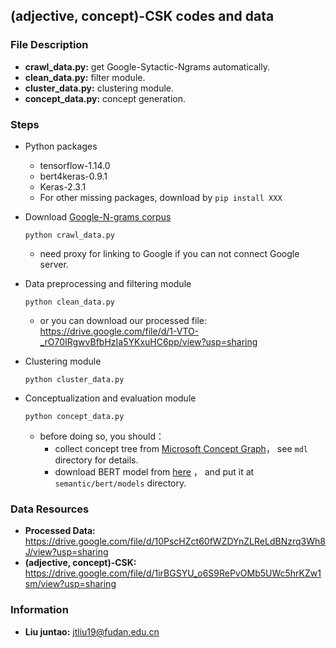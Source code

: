 ## (adjective, concept)-CSK codes and data

### File Description

- **crawl_data.py:** get Google-Sytactic-Ngrams automatically.
- **clean_data.py:** filter module.
- **cluster_data.py:** clustering module.
- **concept_data.py:** concept generation.

### Steps

- Python packages
  - tensorflow-1.14.0
  - bert4keras-0.9.1
  - Keras-2.3.1
  - For other missing packages, download by `pip install XXX`

- Download [Google-N-grams corpus](http://commondatastorage.googleapis.com/books/syntactic-ngrams/index.html)

  ```shell
  python crawl_data.py
  ```

  - need proxy for linking to Google if you can not connect Google server.

- Data preprocessing and filtering module

  ```shell
  python clean_data.py
  ```

  - or you can download our processed file: https://drive.google.com/file/d/1-VTO-_rO70IRgwvBfbHzIa5YKxuHC6pp/view?usp=sharing
  
- Clustering module

  ```shell
  python cluster_data.py
  ```

- Conceptualization and  evaluation module

  ```shell
  python concept_data.py
  ```

  - before doing so, you should：
    - collect concept tree from [Microsoft Concept Graph](https://concept.research.microsoft.com/Home/Introduction)， see `mdl` directory for details.
    - download BERT model from [here](https://github.com/google-research/bert) ， and put it at `semantic/bert/models` directory.


### Data Resources

- **Processed Data:** https://drive.google.com/file/d/10PscHZct60fWZDYnZLReLdBNzrq3Wh8J/view?usp=sharing
- **(adjective, concept)-CSK:** https://drive.google.com/file/d/1irBGSYU_o6S9RePvOMb5UWc5hrKZw1sm/view?usp=sharing


### Information

- **Liu juntao:** jtliu19@fudan.edu.cn


